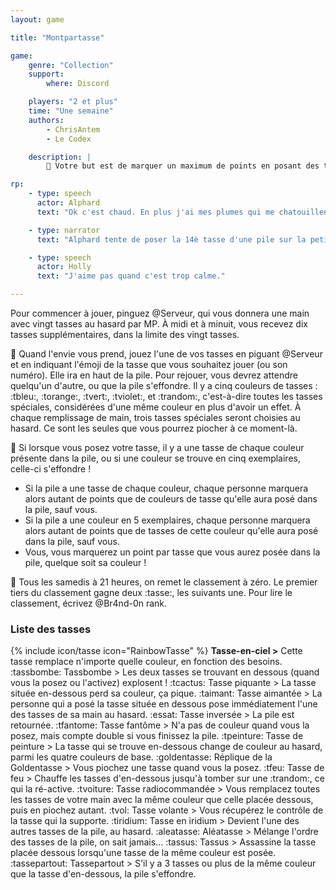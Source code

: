 ```yaml
---
layout: game

title: "Montpartasse"

game:
    genre: "Collection"
    support:
        where: Discord

    players: "2 et plus"
    time: "Une semaine"
    authors:
        - ChrisAntem
        - Le Codex

    description: |
        📖 Votre but est de marquer un maximum de points en posant des tasses de couleur avant que celle-ci ne s'effondre dans de mystérieuses circonstances...

rp:
    - type: speech
      actor: Alphard
      text: "Ok c'est chaud. En plus j'ai mes plumes qui me chatouillent."

    - type: narrator
      text: "Alphard tente de poser la 14è tasse d'une pile sur la petite table. Silence, tension et parquet dans la salle."

    - type: speech
      actor: Holly
      text: "J'aime pas quand c'est trop calme."

---
```


Pour commencer à jouer, pinguez @Serveur, qui vous donnera une main avec vingt tasses au hasard par MP. À midi et à minuit, vous recevez dix tasses supplémentaires, dans la limite des vingt tasses.

:battery: Quand l'envie vous prend, jouez l'une de vos tasses en piguant @Serveur et en indiquant l'émoji de la tasse que vous souhaitez jouer (ou son numéro). Elle ira en haut de la pile. Pour rejouer, vous devrez attendre quelqu'un d'autre, ou que la pile s'effondre.
Il y a cinq couleurs de tasses : :tbleu:, :torange:, :tvert:, :tviolet:, et :trandom:, c'est-à-dire toutes les tasses spéciales, considérées d'une même couleur en plus d'avoir un effet.
À chaque remplissage de main, trois tasses spéciales seront choisies au hasard. Ce sont les seules que vous pourrez piocher à ce moment-là.

:bowling: Si lorsque vous posez votre tasse, il y a une tasse de chaque couleur présente dans la pile, ou si une couleur se trouve en cinq exemplaires, celle-ci s'effondre !
- Si la pile a une tasse de chaque couleur, chaque personne marquera alors autant de points que de couleurs de tasse qu'elle aura posé dans la pile, sauf vous.
- Si la pile a une couleur en 5 exemplaires, chaque personne marquera alors autant de points que de tasses de cette couleur qu'elle aura posé dans la pile, sauf vous.
- Vous, vous marquerez un point par tasse que vous aurez posée dans la pile, quelque soit sa couleur !

:calendar: Tous les samedis à 21 heures, on remet le classement à zéro. Le premier tiers du classement gagne deux :tasse:, les suivants une. Pour lire le classement, écrivez @Br4nd-0n rank.

### Liste des tasses

{% include icon/tasse icon="RainbowTasse" %} **Tasse-en-ciel >** Cette tasse remplace n'importe quelle couleur, en fonction des besoins.
:tassbombe: Tassbombe > Les deux tasses se trouvant en dessous (quand vous la posez ou l'activez) explosent !
:tcactus: Tasse piquante > La tasse située en-dessous perd sa couleur, ça pique.
:taimant: Tasse aimantée > La personne qui a posé la tasse située en dessous pose immédiatement l'une des tasses de sa main au hasard.
:essat: Tasse inversée > La pile est retournée.
:tfantome: Tasse fantôme > N'a pas de couleur quand vous la posez, mais compte double si vous finissez la pile.
:tpeinture: Tasse de peinture > La tasse qui se trouve en-dessous change de couleur au hasard, parmi les quatre couleurs de base.
:goldentasse: Réplique de la Goldentasse > Vous piochez une tasse quand vous la posez.
:tfeu: Tasse de feu > Chauffe les tasses d'en-dessous jusqu'à tomber sur une :trandom:, ce qui la ré-active.
:tvoiture: Tasse radiocommandée > Vous remplacez toutes les tasses de votre main avec la même couleur que celle placée dessous, puis en piochez autant.
:tvol: Tasse volante > Vous récupérez le contrôle de la tasse qui la supporte.
:tiridium: Tasse en iridium > Devient l'une des autres tasses de la pile, au hasard.
:aleatasse: Aléatasse > Mélange l'ordre des tasses de la pile, on sait jamais...
:tassus: Tassus >  Assassine la tasse placée dessous lorsqu'une tasse de la même couleur est posée.
:tassepartout: Tassepartout > S'il y a 3 tasses ou plus de la même couleur que la tasse d'en-dessous, la pile s'effondre.
